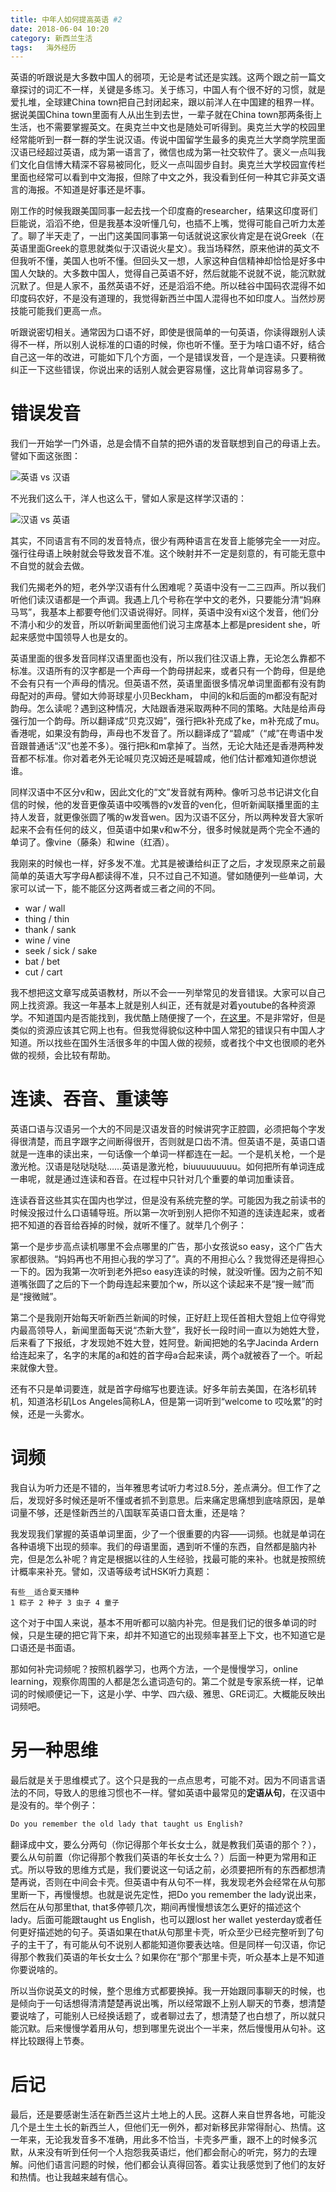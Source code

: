 ```yaml
---
title: 中年人如何提高英语 #2
date: 2018-06-04 10:20
category: 新西兰生活
tags:   海外经历
---
```



英语的听跟说是大多数中国人的弱项，无论是考试还是实践。这两个跟之前一篇文章探讨的词汇不一样，关键是多练习。关于练习，中国人有个很不好的习惯，就是爱扎堆，全球建China town把自己封闭起来，跟以前洋人在中国建的租界一样。据说美国China town里面有人从出生到去世，一辈子就在China town那两条街上生活，也不需要掌握英文。在奥克兰中文也是随处可听得到。奥克兰大学的校园里经常能听到一群一群的学生说汉语。传说中国留学生最多的奥克兰大学商学院里面汉语已经超过英语，成为第一语言了，微信也成为第一社交软件了。褒义一点叫我们文化自信博大精深不容易被同化，贬义一点叫固步自封。奥克兰大学校园宣传栏里面也经常可以看到中文海报，但除了中文之外，我没看到任何一种其它非英文语言的海报。不知道是好事还是坏事。

刚工作的时候我跟美国同事一起去找一个印度裔的researcher，结果这印度哥们巨能说，滔滔不绝，但是我基本没听懂几句，也插不上嘴，觉得可能自己听力太差了。聊了半天走了，一出门这美国同事第一句话就说这家伙肯定是在说Greek（在英语里面Greek的意思就类似于汉语说火星文）。我当场释然，原来他讲的英文不但我听不懂，美国人也听不懂。但回头又一想，人家这种自信精神却恰恰是好多中国人欠缺的。大多数中国人，觉得自己英语不好，然后就能不说就不说，能沉默就沉默了。但是人家不，虽然英语不好，还是滔滔不绝。所以硅谷中国码农混得不如印度码农好，不是没有道理的，我觉得新西兰中国人混得也不如印度人。当然炒房技能可能我们更高一点。

听跟说密切相关。通常因为口语不好，即使是很简单的一句英语，你读得跟别人读得不一样，所以别人说标准的口语的时候，你也听不懂。至于为啥口语不好，结合自己这一年的改进，可能如下几个方面，一个是错误发音，一个是连读。只要稍微纠正一下这些错误，你说出来的话别人就会更容易懂，这比背单词容易多了。

# 错误发音

我们一开始学一门外语，总是会情不自禁的把外语的发音联想到自己的母语上去。譬如下面这张图：

![英语 vs 汉语](/uploads/2018/zhong-nian-ren-ru-he-ti-gao-ying-yu-2-md.0.png)

不光我们这么干，洋人也这么干，譬如人家是这样学汉语的：

![汉语 vs 英语](/uploads/2018/zhong-nian-ren-ru-he-ti-gao-ying-yu-2-md.1.png)

其实，不同语言有不同的发音特点，很少有两种语言在发音上能够完全一一对应。强行往母语上映射就会导致发音不准。这个映射并不一定是刻意的，有可能无意中不自觉的就会去做。

我们先揭老外的短，老外学汉语有什么困难呢？英语中没有一二三四声。所以我们听他们读汉语都是一个声调。我遇上几个号称在学中文的老外，只要能分清“妈麻马骂”，我基本上都要夸他们汉语说得好。同样，英语中没有xi这个发音，他们分不清小和少的发音，所以听新闻里面他们说习主席基本上都是president she，听起来感觉中国领导人也是女的。

英语里面的很多发音同样汉语里面也没有，所以我们往汉语上靠，无论怎么靠都不标准。汉语所有的汉字都是一个声母一个韵母拼起来，或者只有一个韵母，但是绝不会有只有一个声母的情况。但英语不然，英语里面很多情况单词里面都有没有韵母配对的声母。譬如大帅哥球星小贝Beckham， 中间的k和后面的m都没有配对韵母。怎么读呢？遇到这种情况，大陆跟香港采取两种不同的策略。大陆是给声母强行加一个韵母。所以翻译成“贝克汉姆”，强行把k补充成了ke，m补充成了mu。香港呢，如果没有韵母，声母也不发音了。所以翻译成了“碧咸”（“咸”在粤语中发音跟普通话“汉”也差不多）。强行把k和m拿掉了。当然，无论大陆还是香港两种发音都不标准。你对着老外无论喊贝克汉姆还是喊碧咸，他们估计都难知道你想说谁。

同样汉语中不区分v和w，因此文化的“文”发音就有两种。像听习总书记讲文化自信的时候，他的发音更像英语中咬嘴唇的v发音的ven化，但听新闻联播里面的主持人发音，就更像张圆了嘴的w发音wen。因为汉语不区分，所以两种发音大家听起来不会有任何的歧义，但英语中如果v和w不分，很多时候就是两个完全不通的单词了。像vine（藤条）和wine（红酒）。

我刚来的时候也一样，好多发不准。尤其是被谦给纠正了之后，才发现原来之前最简单的英语大写字母A都读得不准，只不过自己不知道。譬如随便列一些单词，大家可以试一下，能不能区分这两者或三者之间的不同。

- war / wall
- thing / thin
- thank / sank
- wine / vine
- seek / sick / sake
- bat / bet
- cut / cart

我不想把这文章写成英语教材，所以不会一一列举常见的发音错误。大家可以自己网上找资源。我这一年基本上就是别人纠正，还有就是对着youtube的各种资源学。不知道国内是否能找到，我优酷上随便搜了一个，[在这里](https://v.qq.com/x/page/l0153y43s7l.html?spm=a2h0k.11417342.searchresults.dtitle)。不是非常好，但是类似的资源应该其它网上也有。但我觉得貌似这种中国人常犯的错误只有中国人才知道。所以找些在国外生活很多年的中国人做的视频，或者找个中文也很顺的老外做的视频，会比较有帮助。

# 连读、吞音、重读等

英语口语与汉语另一个大的不同是汉语发音的时候讲究字正腔圆，必须把每个字发得很清楚，而且字跟字之间断得很开，否则就是口齿不清。但英语不是，英语口语就是一连串的读出来，一句话像一个单词一样都连在一起。一个是机关枪，一个是激光枪。汉语是哒哒哒哒……英语是激光枪，biuuuuuuuuu。如何把所有单词连成一串呢，就是通过连读和吞音。在过程中只针对几个重要的单词加重读音。

连读吞音这些其实在国内也学过，但是没有系统完整的学。可能因为我之前读书的时候没报过什么口语辅导班。所以第一次听到别人把你不知道的连读连起来，或者把不知道的吞音给吞掉的时候，就听不懂了。就举几个例子：

第一个是步步高点读机哪里不会点哪里的广告，那小女孩说so easy，这个广告大家都很熟。“妈妈再也不用担心我的学习了”。真的不用担心么？我觉得还是得担心一下的。因为我第一次听到老外把so easy连读的时候，就没听懂。因为之前不知道嘴张圆了之后的下一个韵母连起来要加个w，所以这个读起来不是“搜一贼”而是“搜微贼”。

第二个是我刚开始每天听新西兰新闻的时候，正好赶上现任首相大登姐上位夺得党内最高领导人，新闻里面每天说“杰新大登”，我好长一段时间一直以为她姓大登，后来看了下报纸，才发现她不姓大登，姓阿登。新闻把她的名字Jacinda Ardern给连起来了，名字的末尾的a和姓的首字母a合起来读，两个a就被吞了一个。听起来就像大登。

还有不只是单词要连，就是首字母缩写也要连读。好多年前去美国，在洛杉矶转机，知道洛杉矶Los Angeles简称LA，但是第一词听到“welcome to 哎吆累”的时候，还是一头雾水。

# 词频

我自认为听力还是不错的，当年雅思考试听力考过8.5分，差点满分。但工作了之后，发现好多时候还是听不懂或者抓不到意思。后来痛定思痛想到底啥原因，是单词量不够，还是怪新西兰的八国联军英语口音太重，还是啥？

我发现我们掌握的英语单词里面，少了一个很重要的内容——词频。也就是单词在各种语境下出现的频率。我们的母语里面，遇到听不懂的东西，自然都是脑内补完，但是怎么补呢？肯定是根据以往的人生经验，找最可能的来补。也就是按照统计概率来补充。譬如，汉语等级考试HSK听力真题：

```
有些__适合夏天播种
1 粽子 2 种子 3 虫子 4 童子
```

这个对于中国人来说，基本不用听都可以脑内补完。但是我们记的很多单词的时候，只是生硬的把它背下来，却并不知道它的出现频率甚至上下文，也不知道它是口语还是书面语。

那如何补完词频呢？按照机器学习，也两个方法，一个是慢慢学习，online learning，观察你周围的人都是怎么遣词造句的。第二个就是专家系统一样，记单词的时候顺便记一下，这是小学、中学、四六级、雅思、GRE词汇。大概能反映出词频吧。

# 另一种思维

最后就是关于思维模式了。这个只是我的一点点思考，可能不对。因为不同语言语法的不同，导致人的思维习惯也不一样。譬如英语中最常见的**定语从句**，在汉语中是没有的。举个例子：

```html
Do you remember the old lady that taught us English?
```
翻译成中文，要么分两句（你记得那个年长女士么，就是教我们英语的那个？），要么从句前置（你记得那个教我们英语的年长女士么？）后面一种更为常用和正式。所以导致的思维方式是，我们要说这一句话之前，必须要把所有的东西都想清楚再说，否则在中间会卡壳。但英语中有从句不一样，我发现老外会经常在从句那里断一下，再慢慢想。也就是说先定性，把Do you remember the lady说出来，然后在从句那里that, that多停顿几次，期间再慢慢想该怎么更好的描述这个lady。后面可能跟taught us English，也可以跟lost her wallet yesterday或者任何更好描述她的句子。英语如果在that从句那里卡壳，听众至少已经完整听到了句子的主干了，有可能从句不说别人都能知道你要表达啥。但是同样一句汉语，你记得那个教我们英语的年长女士么？如果你在“那个”那里卡壳，听众基本上是不知道你要说啥的。

所以当你说英文的时候，整个思维方式都要换掉。我一开始跟同事聊天的时候，也是倾向于一句话想得清清楚楚再说出嘴，所以经常跟不上别人聊天的节奏，想清楚要说啥了，可能别人已经换话题了，或者聊过去了，想清楚了也白想了，所以就只能沉默。后来慢慢学着用从句，想到哪里先说出个一半来，然后慢慢用从句补。这样比较跟得上节奏。

# 后记

最后，还是要感谢生活在新西兰这片土地上的人民。这群人来自世界各地，可能没几个是土生土长的新西兰人，但他们无一例外，都对新移民非常得耐心、热情。这一年来，无论我发音多不准确，用此多不恰当，卡壳多严重，跟不上的时候多沉默，从来没有听到任何一个人抱怨我英语烂，他们都会耐心的听完，努力的去理解。问他们语言问题的时候，他们都会认真得回答。着实让我感觉到了他们的友好和热情。也让我越来越有信心。
